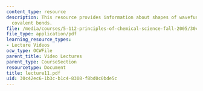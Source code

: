 ```yaml
---
content_type: resource
description: This resource provides information about shapes of wavefuntions, and
  covalent bonds.
file: /media/courses/5-112-principles-of-chemical-science-fall-2005/30c42ec61b3cb1c48308f8bd0c0bde5c_lecture11.pdf
file_type: application/pdf
learning_resource_types:
- Lecture Videos
ocw_type: OCWFile
parent_title: Video Lectures
parent_type: CourseSection
resourcetype: Document
title: lecture11.pdf
uid: 30c42ec6-1b3c-b1c4-8308-f8bd0c0bde5c
---
```

